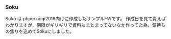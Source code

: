 ### Soku

Soku は phperkaigi2019向けに作成したサンプルFWです。
作成日を見て貰えばわかりますが、期限がギリギリで資料もまとまってないなか作ってた為、気持ちの焦りを込めてSokuにしました。






